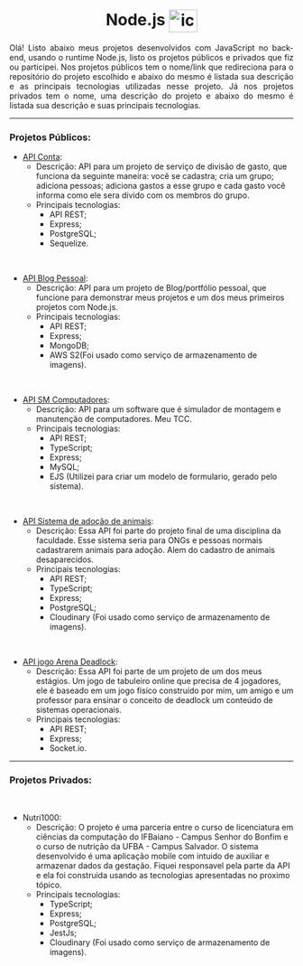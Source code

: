 <h1 align="center"> Node.js  <img align="center" alt="icon-NodeJs" height="40" width="50" src="https://cdn.jsdelivr.net/gh/devicons/devicon/icons/nodejs/nodejs-original.svg" /></h1>

<p align="justify"> 
Olá! Listo abaixo meus projetos desenvolvidos com JavaScript no back-end, usando o runtime Node.js, listo os projetos públicos e privados que fiz ou participei. Nos projetos públicos tem o nome/link que redireciona para o repositório do projeto escolhido e abaixo do mesmo é listada sua descrição e as principais tecnologias utilizadas nesse projeto. Já nos projetos privados tem o nome, uma descrição do projeto e abaixo do mesmo é listada sua descrição e suas principais tecnologias.
</p>

_____
### Projetos Públicos:
  * [API Conta](https://github.com/araujo21x/ApiContas):
    * Descrição: API para um projeto de serviço de divisão de gasto, que funciona da seguinte maneira: você se cadastra; cria um grupo; adiciona pessoas; adiciona gastos a esse grupo e cada gasto você informa como ele sera divido com os membros do grupo.
    * Principais tecnologias:
      * API REST;
      * Express;
      * PostgreSQL;
      * Sequelize.
 <br>
 
  * [API Blog Pessoal](https://github.com/araujo21x/API_Blog_Pessoal):
    * Descrição: API para um projeto de Blog/portfólio pessoal, que funcione para demonstrar meus projetos e um dos meus primeiros projetos com Node.js.
    * Principais tecnologias:
      * API REST;
      * Express;
      * MongoDB;
      * AWS S2(Foi usado como serviço de armazenamento de imagens).
 <br>
 
  * [API SM Computadores](https://github.com/araujo21x/API_SM_Computadores):
    * Descrição: API para um software que é simulador de montagem e manutenção de computadores. Meu TCC.
    * Principais tecnologias:
      * API REST;
      * TypeScript;
      * Express;
      * MySQL;
      * EJS (Utilizei para criar um modelo de formulario, gerado pelo sistema).
  <br>
  
  * [API Sistema de adoção de animais](https://github.com/araujo21x/API_adocao_animais):
    * Descrição: Essa API foi parte do projeto final de uma disciplina da faculdade. Esse sistema seria para ONGs e pessoas normais cadastrarem animais para adoção. Alem do cadastro de animais desaparecidos.
    * Principais tecnologias:
      * API REST;
      * TypeScript;
      * Express;
      * PostgreSQL;
      * Cloudinary (Foi usado como serviço de armazenamento de imagens).
<br>
   
  * [API jogo Arena Deadlock](https://github.com/araujo21x/Back_Arena_Deadlock):
    * Descrição: Essa API foi parte de um projeto de um dos meus estágios. Um jogo de tabuleiro online que precisa de 4 jogadores, ele é baseado em um jogo físico construído por mim, um amigo e um professor para ensinar o conceito de deadlock um conteúdo de sistemas operacionais.
    * Principais tecnologias:
      * API REST;
      * Express;
      * Socket.io.

_____
### Projetos Privados:
 <br>
 
 * Nutri1000:
    * Descrição: O projeto é uma parceria entre o curso de licenciatura em ciências da computação do IFBaiano - Campus Senhor do Bonfim e o curso de nutrição da UFBA - Campus Salvador. O sistema desenvolvido é uma aplicação mobile com intuido de auxiliar e armazenar dados da gestação. Fiquei responsavel pela parte da API e ela foi construida usando as tecnologias apresentadas no proximo tópico.
    * Principais tecnologias:
      * TypeScript;
      * Express;
      * PostgreSQL;
      * JestJs;
      * Cloudinary (Foi usado como serviço de armazenamento de imagens).
